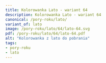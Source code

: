 ```yaml
---
title: Kolorowanka Lato - wariant 64
description: Kolorowanka Lato - wariant 64
canonical: /pory-roku/lato/
variant_of: lato
image: /pory-roku/lato/64/lato-64.svg
pdf: /pory-roku/lato/64/lato-64.pdf
alt: "Kolorowanka z lato do pobrania"
tags:
- pory-roku
- lato
---
```

